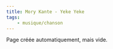 ```yaml
---
title: Mory Kante - Yeke Yeke
tags:
    - musique/chanson
---
```


Page créée automatiquement, mais vide.
